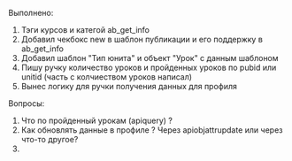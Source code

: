 Выполнено:
1) Тэги курсов и категой ab_get_info
2) Добавил чекбокс new в шаблон публикации и его поддержку в ab_get_info
3) Добавил шаблон "Тип юнита" и объект "Урок" с данным шаблоном
4) Пишу ручку количество уроков и пройденных уроков по pubid или unitid (часть с колчиеством уроков написал)
5) Вынес логику для ручки получения данных для профиля

Вопросы:
1) Что по пройденный урокам (apiquery) ?
2) Как обновлять данные в профиле ? Через apiobjattrupdate или через что-то другое?
3) 